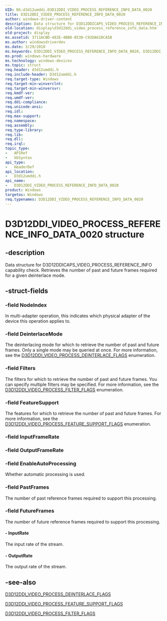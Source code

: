 ```yaml
---
UID: NS:d3d12umddi.D3D12DDI_VIDEO_PROCESS_REFERENCE_INFO_DATA_0020
title: D3D12DDI_VIDEO_PROCESS_REFERENCE_INFO_DATA_0020
author: windows-driver-content
description: Data structure for D3D12DDICAPS_VIDEO_PROCESS_REFERENCE_INFO capability check. Retrieves the number of past and future frames required for a given deinterlace mode.
old-location: display\d3d12ddi_video_process_reference_info_data.htm
old-project: display
ms.assetid: 3711ACBD-482E-4BB8-8530-C92DA610CA5B
ms.author: windowsdriverdev
ms.date: 3/29/2018
ms.keywords: D3D12DDI_VIDEO_PROCESS_REFERENCE_INFO_DATA_0020, D3D12DDI_VIDEO_PROCESS_REFERENCE_INFO_DATA_0020 structure [Display Devices], d3d12umddi/D3D12DDI_VIDEO_PROCESS_REFERENCE_INFO_DATA_0020, display.d3d12ddi_video_process_reference_info_data
ms.prod: windows-hardware
ms.technology: windows-devices
ms.topic: struct
req.header: d3d12umddi.h
req.include-header: D3d12umddi.h
req.target-type: Windows
req.target-min-winverclnt: 
req.target-min-winversvr: 
req.kmdf-ver: 
req.umdf-ver: 
req.ddi-compliance: 
req.unicode-ansi: 
req.idl: 
req.max-support: 
req.namespace: 
req.assembly: 
req.type-library: 
req.lib: 
req.dll: 
req.irql: 
topic_type:
-	APIRef
-	kbSyntax
api_type:
-	HeaderDef
api_location:
-	D3d12umddi.h
api_name:
-	D3D12DDI_VIDEO_PROCESS_REFERENCE_INFO_DATA_0020
product: Windows
targetos: Windows
req.typenames: D3D12DDI_VIDEO_PROCESS_REFERENCE_INFO_DATA_0020
---
```


# D3D12DDI_VIDEO_PROCESS_REFERENCE_INFO_DATA_0020 structure


## -description


Data structure for D3D12DDICAPS_VIDEO_PROCESS_REFERENCE_INFO capability check.  Retrieves the number of past and future frames required for a given deinterlace mode.


## -struct-fields




### -field NodeIndex

In multi-adapter operation, this indicates which physical adapter of the device this operation applies to.


### -field DeinterlaceMode

The deinterlacing mode for which to retrieve the number of past and future frames.  Only a single mode may be queried at once.  For more information, see the <a href="https://msdn.microsoft.com/7E34CCE5-A771-4EBE-A09B-79424405BFF3">D3D12DDI_VIDEO_PROCESS_DEINTERLACE_FLAGS</a> enumeration.


### -field Filters

The filters for which to retrieve the number of past and future frames.  You can specify multiple filters may be specified.  For more information, see the <a href="https://msdn.microsoft.com/28662E87-F6A4-42B0-9BF0-49A6C65B245C">D3D12DDI_VIDEO_PROCESS_FILTER_FLAGS</a> enumeration.


### -field FeatureSupport

The features for which to retrieve the number of past and future frames.  For more information, see the  <a href="https://msdn.microsoft.com/6DBF48B1-44C7-4C53-8488-F1217E6FAA1C">D3D12DDI_VIDEO_PROCESS_FEATURE_SUPPORT_FLAGS</a> enumeration. 


### -field InputFrameRate

 


### -field OutputFrameRate

 


### -field EnableAutoProcessing

Whether automatic processing is used. 


### -field PastFrames

The number of past reference frames required to support this processing. 


### -field FutureFrames

The number of future reference frames required to support this processing.


#### - InputRate

The input rate of the stream. 


#### - OutputRate

The output rate of the stream.


## -see-also




<a href="https://msdn.microsoft.com/7E34CCE5-A771-4EBE-A09B-79424405BFF3">D3D12DDI_VIDEO_PROCESS_DEINTERLACE_FLAGS</a>



<a href="https://msdn.microsoft.com/6DBF48B1-44C7-4C53-8488-F1217E6FAA1C">D3D12DDI_VIDEO_PROCESS_FEATURE_SUPPORT_FLAGS</a>



<a href="https://msdn.microsoft.com/28662E87-F6A4-42B0-9BF0-49A6C65B245C">D3D12DDI_VIDEO_PROCESS_FILTER_FLAGS</a>
 

 

